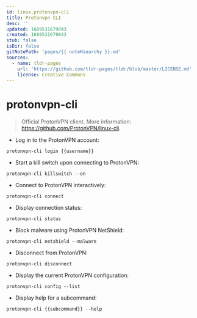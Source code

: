 ```yaml
---
id: linux.protonvpn-cli
title: Protonvpn CLI
desc: ''
updated: 1689531679843
created: 1689531679843
stub: false
isDir: false
gitNotePath: 'pages/{{ noteHiearchy }}.md'
sources:
  - name: tldr-pages
    url: 'https://github.com/tldr-pages/tldr/blob/master/LICENSE.md'
    license: Creative Commons
---
```

# protonvpn-cli

> Official ProtonVPN client.
> More information: <https://github.com/ProtonVPN/linux-cli>.

- Log in to the ProtonVPN account:

`protonvpn-cli login {{username}}`

- Start a kill switch upon connecting to ProtonVPN:

`protonvpn-cli killswitch --on`

- Connect to ProtonVPN interactively:

`protonvpn-cli connect`

- Display connection status:

`protonvpn-cli status`

- Block malware using ProtonVPN NetShield:

`protonvpn-cli netshield --malware`

- Disconnect from ProtonVPN:

`protonvpn-cli disconnect`

- Display the current ProtonVPN configuration:

`protonvpn-cli config --list`

- Display help for a subcommand:

`protonvpn-cli {{subcommand}} --help`

